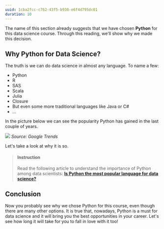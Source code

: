 ```yaml
---
uuid: 1cba2fcc-c762-43f5-b930-e6f4d795dc01
duration: 10
---
```


The name of this section already suggests that we have chosen __Python__ for this data science course. Through this reading, we'll show why we made this decision.

## Why Python for Data Science?


The truth is we can do data science in almost any language. To name a few:

- Python
- R
- SAS
- Scala
- Julia
- Closure
- But even some more traditional languages like Java or C#
- ...

In the picture below we can see the popularity Python has gained in the last couple of years.

![](https://i.imgur.com/0OI8g48.png)
_Source: Google Trends_

Let's take a look at why it is so.

> #### Instruction
> Read the following article to understand the importance of Python among data scientists: [**Is Python the most popular language for data science?**](https://marutitech.com/python-data-science/) 


## Conclusion

Now you probably see why we chose Python for this course, even though there are many other options. It is true that, nowadays, Python is a must for data science and it will bring you the best opportunities in your career. Let's see how long it will take for you to fall in love with it too! 
